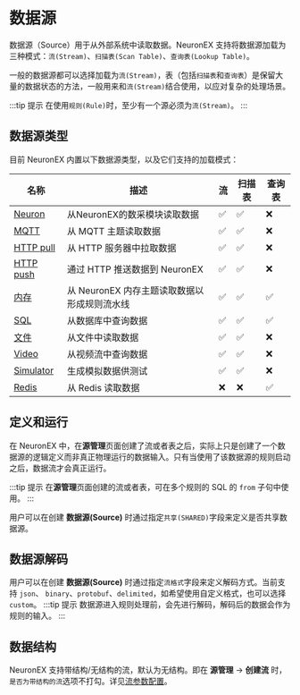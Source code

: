 # 数据源

数据源（Source）用于从外部系统中读取数据。NeuronEX 支持将数据源加载为三种模式：`流(Stream)`、`扫描表(Scan Table)`、`查询表(Lookup Table)`。

一般的数据源都可以选择加载为`流(Stream)`，表（包括`扫描表`和`查询表`）是保留大量的数据状态的方法，一般用来和`流(Stream)`结合使用，以应对复杂的处理场景。

:::tip 提示
在使用`规则(Rule)`时，至少有一个源必须为`流(Stream)`。
:::


## 数据源类型

目前 NeuronEX 内置以下数据源类型，以及它们支持的加载模式：

| 名称                        | 描述                                  | 流   | 扫描表 | 查询表 |
| --------------------------- | ---------------------------------- | ---- | ------ | ------ |
| [Neuron](./neuron.md)       | 从NeuronEX的数采模块读取数据           | ✅    | ✅      |❌ |
| [MQTT](./mqtt.md)           | 从 MQTT 主题读取数据                       | ✅    | ✅    | ❌    |
| [HTTP pull](./http_pull.md) | 从 HTTP 服务器中拉取数据                   | ✅    | ✅    | ❌    |
| [HTTP push](./http_push.md) | 通过 HTTP 推送数据到 NeuronEX              | ✅    | ✅   | ❌     |
| [内存](./memory.md)         | 从 NeuronEX 内存主题读取数据以形成规则流水线 | ✅    | ✅      | ✅     |
| [SQL](./sql.md)         | 从数据库中查询数据                        | ✅    | ✅      | ✅|
| [文件](./file.md)           | 从文件中读取数据                           | ✅    | ✅    | ❌    |
| [Video](./video.md)         | 从视频流中查询数据                        | ✅    | ✅   | ❌    |
| [Simulator](./simulator.md)         | 生成模拟数据供测试                       | ✅    | ✅   | ❌    |
| [Redis](./redis.md)         | 从 Redis 读取数据                      | ❌    | ❌   |  ✅   |


## 定义和运行

在 NeuronEX 中，在**源管理**页面创建了流或者表之后，实际上只是创建了一个数据源的逻辑定义而非真正物理运行的数据输入。只有当使用了该数据源的规则启动之后，数据流才会真正运行。

:::tip 提示
在**源管理**页面创建的流或者表，可在多个规则的 SQL 的 `from` 子句中使用。
:::

用户可以在创建 **数据源(Source)** 时通过指定`共享(SHARED)`字段来定义是否共享数据源。


## 数据源解码

用户可以在创建 **数据源(Source)** 时通过指定`流格式`字段来定义解码方式。当前支持 `json`、 `binary`、`protobuf`、`delimited`，如希望使用自定义格式，也可以选择 `custom`。
:::tip 提示
数据源进入规则处理前，会先进行解码，解码后的数据会作为规则的输入。
:::

## 数据结构

NeuronEX 支持带结构/无结构的流，默认为无结构。即在 **源管理** -> **创建流** 时，`是否为带结构的流`选项不打勾。详见[流参数配置](./stream.md#流参数配置)。



